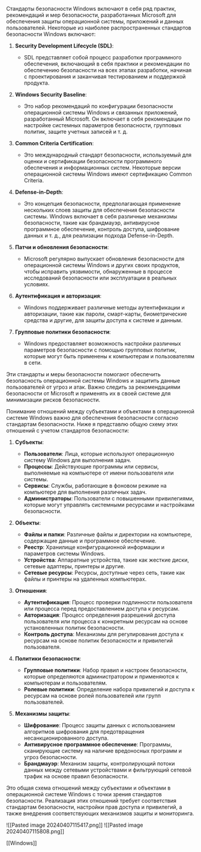 Стандарты безопасности Windows включают в себя ряд практик, рекомендаций и мер безопасности, разработанных Microsoft для обеспечения защиты операционной системы, приложений и данных пользователей. Некоторые из наиболее распространенных стандартов безопасности Windows включают:

1. **Security Development Lifecycle (SDL)**:
   - SDL представляет собой процесс разработки программного обеспечения, включающий в себя практики и рекомендации по обеспечению безопасности на всех этапах разработки, начиная с проектирования и заканчивая тестированием и поддержкой продукта.

2. **Windows Security Baseline**:
   - Это набор рекомендаций по конфигурации безопасности операционной системы Windows и связанных приложений, разработанный Microsoft. Он включает в себя рекомендации по настройке системных параметров безопасности, групповых политик, защите учетных записей и т. д.

3. **Common Criteria Certification**:
   - Это международный стандарт безопасности, используемый для оценки и сертификации безопасности программного обеспечения и информационных систем. Некоторые версии операционной системы Windows имеют сертификацию Common Criteria.

4. **Defense-in-Depth**:
   - Это концепция безопасности, предполагающая применение нескольких слоев защиты для обеспечения безопасности системы. Windows включает в себя различные механизмы безопасности, такие как брандмауэр, антивирусное программное обеспечение, контроль доступа, шифрование данных и т. д., для реализации подхода Defense-in-Depth.

5. **Патчи и обновления безопасности**:
   - Microsoft регулярно выпускает обновления безопасности для операционной системы Windows и других своих продуктов, чтобы исправить уязвимости, обнаруженные в процессе исследований безопасности или эксплуатации в реальных условиях.

6. **Аутентификация и авторизация**:
   - Windows поддерживает различные методы аутентификации и авторизации, такие как пароли, смарт-карты, биометрические средства и другие, для защиты доступа к системе и данным.

7. **Групповые политики безопасности**:
   - Windows предоставляет возможность настройки различных параметров безопасности с помощью групповых политик, которые могут быть применены к компьютерам и пользователям в сети.

Эти стандарты и меры безопасности помогают обеспечить безопасность операционной системы Windows и защитить данные пользователей от угроз и атак. Важно следить за рекомендациями безопасности от Microsoft и применять их в своей системе для минимизации рисков безопасности.


Понимание отношений между субъектами и объектами в операционной системе Windows важно для обеспечения безопасности согласно стандартам безопасности. Ниже я представлю общую схему этих отношений с учетом стандартов безопасности:

1. **Субъекты**:
   - **Пользователи**: Лица, которые используют операционную систему Windows для выполнения задач.
   - **Процессы**: Действующие программы или сервисы, выполняемые на компьютере от имени пользователя или системы.
   - **Сервисы**: Службы, работающие в фоновом режиме на компьютере для выполнения различных задач.
   - **Администраторы**: Пользователи с повышенными привилегиями, которые могут управлять системными ресурсами и настройками безопасности.

2. **Объекты**:
   - **Файлы и папки**: Различные файлы и директории на компьютере, содержащие данные и программное обеспечение.
   - **Реестр**: Хранилище конфигурационной информации и параметров системы Windows.
   - **Устройства**: Аппаратные устройства, такие как жесткие диски, сетевые адаптеры, принтеры и другие.
   - **Сетевые ресурсы**: Ресурсы, доступные через сеть, такие как файлы и принтеры на удаленных компьютерах.

3. **Отношения**:
   - **Аутентификация**: Процесс проверки подлинности пользователя или процесса перед предоставлением доступа к ресурсам.
   - **Авторизация**: Процесс определения разрешений доступа пользователя или процесса к конкретным ресурсам на основе установленных политик безопасности.
   - **Контроль доступа**: Механизмы для регулирования доступа к ресурсам на основе политик безопасности и привилегий пользователя.

4. **Политики безопасности**:
   - **Групповые политики**: Набор правил и настроек безопасности, которые определяются администратором и применяются к компьютерам и пользователям.
   - **Ролевые политики**: Определение набора привилегий и доступа к ресурсам на основе ролей пользователей или групп пользователей.

5. **Механизмы защиты**:
   - **Шифрование**: Процесс защиты данных с использованием алгоритмов шифрования для предотвращения несанкционированного доступа.
   - **Антивирусное программное обеспечение**: Программы, сканирующие систему на наличие вредоносных программ и угроз безопасности.
   - **Брандмауэр**: Механизм защиты, контролирующий потоки данных между сетевыми устройствами и фильтрующий сетевой трафик на основе правил безопасности.

Это общая схема отношений между субъектами и объектами в операционной системе Windows с точки зрения стандартов безопасности. Реализация этих отношений требует соответствия стандартам безопасности, настройки прав доступа и привилегий, а также внедрения соответствующих механизмов защиты и мониторинга.

![[Pasted image 20240407115417.png]]
![[Pasted image 20240407115808.png]]

[[Windows]]